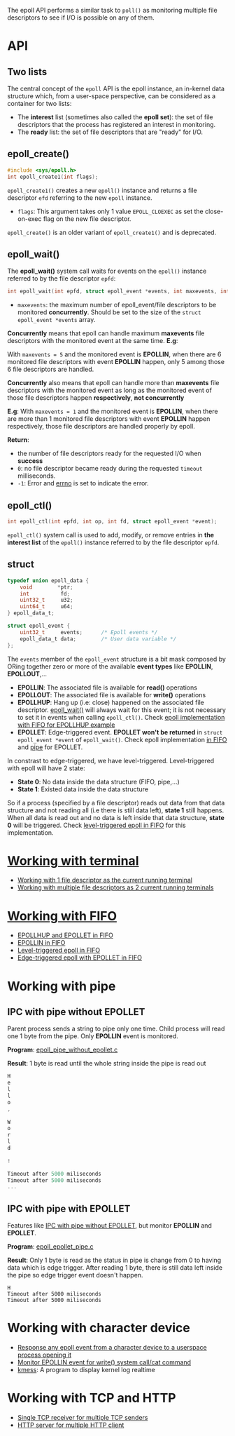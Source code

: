 The epoll API performs a similar task to ``poll()`` as monitoring multiple file descriptors to see if I/O is possible on any of them. 

# API

## Two lists

The central concept of the ``epoll`` API is the epoll instance, an in-kernel data structure which, from a user-space perspective, can be considered as a container for two lists:

* The **interest** list (sometimes also called the **epoll set**): the set of file descriptors that the process has registered an interest in monitoring.
* The **ready** list: the set of file descriptors that are "ready" for I/O.

## epoll_create()

```c
#include <sys/epoll.h>
int epoll_create1(int flags);
```

``epoll_create1()`` creates a new ``epoll()`` instance and returns a file descriptor ``efd`` referring to the new ``epoll`` instance.

* ``flags``: This argument takes only 1 value ``EPOLL_CLOEXEC`` as set the close-on-exec flag on the new file descriptor.

``epoll_create()`` is an older variant of ``epoll_create1()`` and is deprecated.

## epoll_wait()
The **epoll_wait()** system call waits for events on the ``epoll()`` instance referred to by the file descriptor ``epfd``:
```c
int epoll_wait(int epfd, struct epoll_event *events, int maxevents, int timeout);
```
* ``maxevents``: the maximum number of epoll_event/file descriptors to be monitored **concurrently**. Should be set to the size of the ``struct epoll_event *events`` array.

**Concurrently** means that epoll can handle maximum **maxevents** file descriptors with the monitored event at the same time. **E.g**:

With ``maxevents = 5`` and the monitored event is **EPOLLIN**, when there are 6 monitored file descriptors with event **EPOLLIN** happen, only 5 among those 6 file descriptors are handled.

**Concurrently** also means that epoll can handle more than **maxevents** file descriptors with the monitored event as long as the monitored event of those file descriptors happen **respectively**, **not concurrently**

**E.g**: With ``maxevents = 1`` and the monitored event is **EPOLLIN**, when there are more than 1 monitored file descriptors with event **EPOLLIN** happen respectively, those file descriptors are handled properly by epoll.

**Return**:
* the number of file descriptors ready for the requested I/O when **success**
* ``0``: no file descriptor became ready during the requested ``timeout`` milliseconds.
* ``-1``: Error and [errno](https://github.com/TranPhucVinh/C/tree/master/Introduction#error-handling) is set to indicate the error.

## epoll_ctl()

```c
int epoll_ctl(int epfd, int op, int fd, struct epoll_event *event);
```

``epoll_ctl()`` system call is used to add, modify, or remove entries in **the interest list** of the ``epoll()`` instance referred to by the file descriptor ``epfd``.

## struct

```c
typedef union epoll_data {
    void        *ptr;
    int          fd;
    uint32_t     u32;
    uint64_t     u64;
} epoll_data_t;
```

```c
struct epoll_event {
    uint32_t     events;      /* Epoll events */
    epoll_data_t data;        /* User data variable */
};
```

The ``events`` member of the ``epoll_event`` structure is a bit mask composed by ORing together zero or more of the available **event types** like **EPOLLIN**, **EPOLLOUT**,...

* **EPOLLIN**: The associated file is available for **read()** operations
* **EPOLLOUT**: The associated file is available for **write()** operations
* **EPOLLHUP**: Hang up (i.e: close) happened on the associated file descriptor. [epoll_wait()](#epoll_wait) will always wait for this event; it is not necessary to set it in events when calling ``epoll_ctl()``. Check [epoll implementation with FIFO for EPOLLHUP example](#working-with-fifo)
* **EPOLLET**: Edge-triggered event. **EPOLLET won't be returned** in ``struct epoll_event *event`` of ``epoll_wait()``. Check epoll implementation [in FIFO](#working-with-fifo) and [pipe](#working-with-pipe) for EPOLLET.

In constrast to edge-triggered, we have level-triggered. Level-triggered with epoll will have 2 state:

* **State 0**: No data inside the data structure (FIFO, pipe,...)
* **State 1**: Existed data inside the data structure

So if a process (specified by a file descriptor) reads out data from that data structure and not reading all (i.e there is still data left), **state 1** still happens. When all data is read out and no data is left inside that data structure, **state 0** will be triggered. Check [level-triggered epoll in FIFO](Working%20with%20FIFO.md#level-triggered-epoll-in-fifo) for this implementation.

# [Working with terminal](Working%20with%20terminal.md)

* [Working with 1 file descriptor as the current running terminal](Working%20with%20terminal.md#working-with-1-file-descriptor-as-the-current-running-terminal)
* [Working with multiple file descriptors as 2 current running terminals](Working%20with%20terminal.md#working-with-multiple-file-descriptors-as-2-current-running-terminals)

# [Working with FIFO](Working%20with%20FIFO.md)

* [EPOLLHUP and EPOLLET in FIFO](Working%20with%20FIFO.md#epollhup-and-epollet-in-fifo)
* [EPOLLIN in FIFO](Working%20with%20FIFO.md#epollin-in-fifo)
* [Level-triggered epoll in FIFO](Working%20with%20FIFO.md#level-triggered-epoll-in-fifo)
* [Edge-triggered epoll with EPOLLET in FIFO](Working%20with%20FIFO.md#edge-triggered-epoll-with-epollet-in-fifo)

# Working with pipe

## IPC with pipe without EPOLLET

Parent process sends a string to pipe only one time. Child process will read one 1 byte from the pipe. Only **EPOLLIN** event is monitored.

**Program**: [epoll_pipe_without_epollet.c](epoll_pipe_without_epollet.c)

**Result**: 1 byte is read until the whole string inside the pipe is read out

```c
H
e
l
l
o
,
 
W
o
r
l
d
 
!

Timeout after 5000 miliseconds
Timeout after 5000 miliseconds
...
```

## IPC with pipe with EPOLLET

Features like [IPC with pipe without EPOLLET](), but monitor **EPOLLIN** and **EPOLLET**.

**Program**: [epoll_epollet_pipe.c](epoll_epollet_pipe.c)

**Result**: Only 1 byte is read as the status in pipe is change from 0 to having data which is edge trigger. After reading 1 byte, there is still data left inside the pipe so edge trigger event doesn't happen.

```
H
Timeout after 5000 miliseconds
Timeout after 5000 miliseconds
```
# Working with character device
* [Response any epoll event from a character device to a userspace process opening it](https://github.com/TranPhucVinh/C/tree/master/Kernel/Character%20device/Character%20device%20operations/Poll#epoll-handling-in-character-device-response-any-events-to-the-userspace-process)
* [Monitor EPOLLIN event for write() system call/cat command](https://github.com/TranPhucVinh/C/tree/master/Kernel/Character%20device/Character%20device%20operations/Poll#epoll-handling-in-character-device-monitor-epollin-event-for-write-system-callcat-command)
* [kmess](https://github.com/TranPhucVinh/C/tree/master/Physical%20layer/System%20call/kmess): A program to display kernel log realtime
# Working with TCP and HTTP
* [Single TCP receiver for multiple TCP senders](https://github.com/TranPhucVinh/C/tree/master/Transport%20layer#single-tcp-receiver-for-multiple-tcp-senders-handled-by-epoll)
* [HTTP server for multiple HTTP client]()
